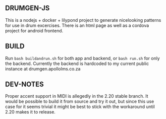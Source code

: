 DRUMGEN-JS
-------

This is a nodejs + docker + lilypond project to generate nicelooking patterns for use in drum excercises.
There is an html page as well as a cordova project for android frontend.

BUILD
---
Run `bash buildandrun.sh` for both app and backend, or `bash run.sh` for only the backend.
Currently the backend is hardcoded to my current public instance at drumgen.apollolms.co.za


DEV-NOTES
---------
Proper accent support in MIDI is allegedly in the 2.20 stable branch.
It would be possible to build it from source and try it out, but since
this use case for it seems trivial it might be best to stick with the
workaround until 2.20 makes it to release.
